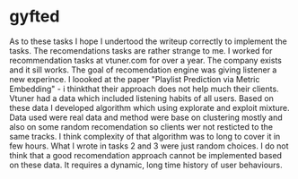 # gyfted

As to these tasks I hope I undertood the writeup correctly to implement the tasks. 
The recomendations tasks are rather strange to me. I worked for recommendation tasks at vtuner.com for over a year. The company exists and it sill works.
The goal of recomendation engine was giving listener a new experince. I loooked at the paper "Playlist Prediction via Metric Embedding" - i thinkthat their approach does not help much their clients. Vtuner had a data which included listening habits of all users. Based on these data I developed algorithm which using explorate and exploit mixture. Data used were real data and method were base on clustering mostly and also on some random recomendation so clients wer not resticted to the same tracks. I think complexity of that algorithm was to long to cover it in few hours. 
What I wrote in tasks 2 and 3 were just random choices. I do not think that a good recomendation approach cannot be implemented based on these data. It requires a dynamic, long time history of user behaviours.
